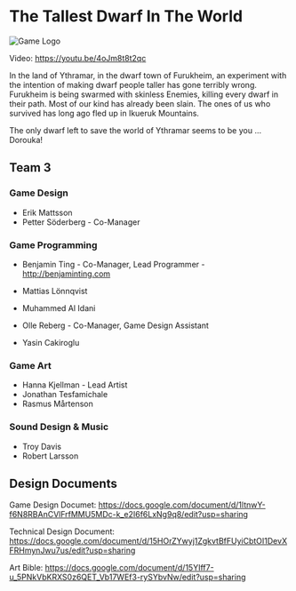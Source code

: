# The Tallest Dwarf In The World

![Game Logo](https://github.com/forsbergsskola-se/game21-2021-1129-arpg-team-3/blob/main/Assets/Prefabs/Game_Tittle_2.png)

Video: https://youtu.be/4oJm8t8t2qc


In the land of Ythramar, in the dwarf town of Furukheim, an experiment with the intention of making dwarf people taller has gone terribly wrong. Furukheim is being swarmed with skinless Enemies, killing every dwarf in their path. Most of our kind has already been slain. The ones of us who survived has long ago fled up in Ikueruk Mountains.

The only dwarf left to save the world of Ythramar seems to be you … Dorouka!


## Team 3

### Game Design
- Erik Mattsson
- Petter Söderberg - Co-Manager

### Game Programming
- Benjamin Ting - Co-Manager, Lead Programmer - http://benjaminting.com

- Mattias Lönnqvist
- Muhammed Al Idani
- Olle Reberg - Co-Manager, Game Design Assistant
- Yasin Cakiroglu

### Game Art
- Hanna Kjellman - Lead Artist
- Jonathan Tesfamichale
- Rasmus Mårtenson

### Sound Design & Music
- Troy Davis 
- Robert Larsson

## Design Documents

Game Design Documet: https://docs.google.com/document/d/1ltnwY-f6N8RBAnCVlFrfMMU5MDc-k_e2I6f6LxNg9q8/edit?usp=sharing

Technical Design Document: https://docs.google.com/document/d/15HOrZYwyj1ZgkvtBfFUyiCbtOI1DevXFRHmynJwu7us/edit?usp=sharing

Art Bible: https://docs.google.com/document/d/15YIff7-u_5PNkVbKRXS0z6QET_Vb17WEf3-rySYbvNw/edit?usp=sharing
